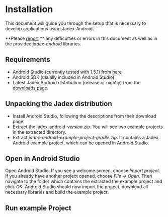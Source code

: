 # Installation

This document will guide you through the setup that is necessary to develop applications using Jadex-Android.

**Please [report](http://sourceforge.net/projects/jadex/forums/forum/274112) ** any difficulties or errors in this document as well as in the provided *jadex-android* libraries.

## Requirements

- Android Studio (currently tested with 1.5.1) from [here](http://developer.android.com/sdk/index.html)
- Android SDK (usually included in Android Studio)
- Latest Jadex Android distribution (release or nightly) from the [downloads page](https://www.activecomponents.org/bin/view/Download/Distributions)  
  

## Unpacking the Jadex distribution

- Install Android Studio, following the descriptions from their download page.
- Extract the jadex-android-*version*.zip. You will see two example projects in the extracted directory.
- Extract *jadex-android-example-project-gradle.zip*. It contains a Jadex Android example project, which can be opened in Android Studio.

## Open in Android Studio

Open Android Studio. If you see a welcome screen, choose *Import project*. If you already have another project opened, choose *File -> Open*.
Then navigate to the folder which contains the extracted the example project and click *OK*.
Android Studio should now import the project, download all necessary libraries and build the example project.

## Run example Project
